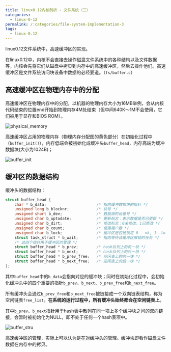 ```yaml
---
title: linux0.12内核剖析 - 文件系统（三）
categories:
  - linux-0-12
permalink: /:categories/file-system-implementation-3
tags:
  - linux-0.12
---
```


linux0.12文件系统中，高速缓冲区的实现。

<!--more-->

在linux0.12中，内核不会直接去操作磁盘文件系统中的各种结构以及文件数据等，内核会先将它们从磁盘中拷贝到内存中的高速缓冲区，然后去操作他们。高速缓冲区是文件系统访问块设备中数据的必经要道。（`fs/buffer.c`）

## 高速缓冲区在物理内存中的分配

高速缓冲区在物理内存中的分配，以机器的物理内存大小为16MB举例，会从内核代码结束的位置end开始到物理内存4M处结束（但中间640K～1M不会使用，它们被用于显存和BIOS ROM）。

![physical_memory](https://ultraji.xyz/assets/images/linux012/physical_memory.png)

高速缓冲区占用的物理内存（物理内存分配图的黄色部分）在初始化过程中（`buffer_init()`），内存低端会被初始化成缓冲头`buffer_head`，内存高端为缓冲数据块(大小为1024B)；

![buffer_init](https://ultraji.xyz/assets/images/linux012/buffer_init.png)

## 缓冲区的数据结构

缓冲头的数据结构：

```c
struct buffer_head {
    char * b_data;                      /* 指向缓冲数据块的指针 */
    unsigned long b_blocknr;            /* 块号 */
    unsigned short b_dev;               /* 数据源的设备号 */
    unsigned char b_uptodate;           /* 更新标志：表示数据是否已更新 */
    unsigned char b_dirt;               /* 修改标志：0未修改，1已修改 */
    unsigned char b_count;              /* 使用用户数 */
    unsigned char b_lock;               /* 缓冲区是否被锁定 0 - ok, 1 -locked */	
    struct task_struct * b_wait;        /* 指向等待该缓冲区解锁的任务 */
    /* 这四个指针用于缓冲区的管理 */
    struct buffer_head * b_prev;        /* hash队列上的前一块 */
    struct buffer_head * b_next;        /* hash队列上的后一块 */
    struct buffer_head * b_prev_free;   /* 空闲表上的前一块 */
    struct buffer_head * b_next_free;   /* 空闲表上的后一块 */
};
```

其中`buffer_head`中的`b_data`会指向对应的缓冲块；同时在初始化过程中，会初始化缓冲头中的四个重要的指针`b_prev`、`b_next`、`b_prev_free`和`b_next_free`。

所有缓冲头会通过`b_prev_free`和`b_next_free`被链接成一个双向链表结构，称为空闲链表`free_list`。**在系统的运行过程中，所有缓冲头始终都会在空闲链表上**。

其中`b_prev`、`b_next`指针用于hash表中散列在同一项上多个缓冲块之间的双向链接，会暂时被初始化为NULL，即不处于任何一个hash表项中。

![buffer_stru](https://ultraji.xyz/assets/images/linux012/buffer_stru.png)

高速缓冲区的管理，实际上可以认为是在对缓冲头的管理。缓冲块即看作磁盘文件数据在内存中的拷贝。